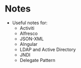 # Notes

* Useful notes for:
  * Activiti
  * Alfresco
  * JSON-XML
  * Alngular   
  * LDAP and Active Directory
  * JNDI
  * Delegate Pattern
